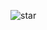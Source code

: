 
![star](https://github.com/leetakdnxk/test1/assets/144330953/49287f92-ce35-4ecc-9fa5-d2fe472b1af4)
